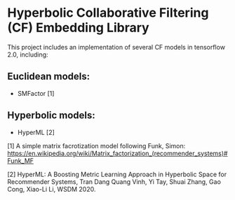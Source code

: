 # Hyperbolic Collaborative Filtering (CF) Embedding Library

This project includes an implementation of several CF models in tensorflow 2.0,
including:

## Euclidean models:

*  SMFactor [1]

## Hyperbolic models:

*  HyperML [2]

[1] A simple matrix facrotization model following Funk, Simon: https://en.wikipedia.org/wiki/Matrix_factorization_(recommender_systems)#Funk_MF

[2] HyperML: A Boosting Metric Learning Approach in Hyperbolic Space for
Recommender Systems, Tran Dang Quang Vinh, Yi Tay, Shuai Zhang, Gao Cong,
Xiao-Li Li, WSDM 2020.


